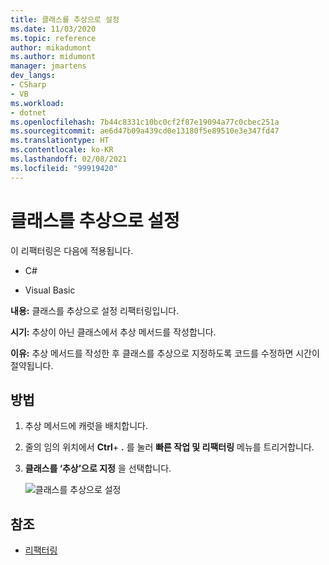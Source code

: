 ```yaml
---
title: 클래스를 추상으로 설정
ms.date: 11/03/2020
ms.topic: reference
author: mikadumont
ms.author: midumont
manager: jmartens
dev_langs:
- CSharp
- VB
ms.workload:
- dotnet
ms.openlocfilehash: 7b44c8331c10bc0cf2f87e19094a77c0cbec251a
ms.sourcegitcommit: ae6d47b09a439cd0e13180f5e89510e3e347fd47
ms.translationtype: HT
ms.contentlocale: ko-KR
ms.lasthandoff: 02/08/2021
ms.locfileid: "99919420"
---
```

# <a name="make-class-abstract"></a>클래스를 추상으로 설정

이 리팩터링은 다음에 적용됩니다.

- C#

- Visual Basic

**내용:** 클래스를 추상으로 설정 리팩터링입니다.

**시기:** 추상이 아닌 클래스에서 추상 메서드를 작성합니다.

**이유:**  추상 메서드를 작성한 후 클래스를 추상으로 지정하도록 코드를 수정하면 시간이 절약됩니다.

## <a name="how-to"></a>방법

1. 추상 메서드에 캐럿을 배치합니다.

2. 줄의 임의 위치에서 **Ctrl**+ **.** 를 눌러 **빠른 작업 및 리팩터링** 메뉴를 트리거합니다.

3. **클래스를 ‘추상’으로 지정** 을 선택합니다.

    ![클래스를 추상으로 설정](media/make-class-abstract.png)

## <a name="see-also"></a>참조

- [리팩터링](../refactoring-in-visual-studio.md)
